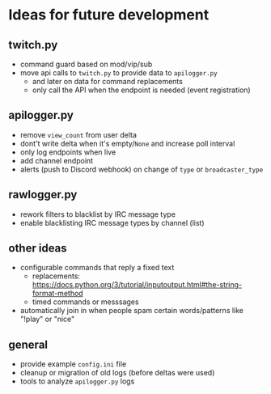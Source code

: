# Ideas for future development

## twitch.py
- command guard based on mod/vip/sub
- move api calls to `twitch.py` to provide data to `apilogger.py`
  - and later on data for command replacements
  - only call the API when the endpoint is needed (event registration)

## apilogger.py
- remove `view_count` from user delta
- dont't write delta when it's empty/`None` and increase poll interval
- only log endpoints when live
- add channel endpoint
- alerts (push to Discord webhook) on change of `type` or `broadcaster_type`

## rawlogger.py
- rework filters to blacklist by IRC message type
- enable blacklisting IRC message types by channel (list)

## other ideas
- configurable commands that reply a fixed text
  - replacements: https://docs.python.org/3/tutorial/inputoutput.html#the-string-format-method
  - timed commands or messsages
- automatically join in when people spam certain words/patterns like "!play" or "nice"

## general
- provide example `config.ini` file
- cleanup or migration of old logs (before deltas were used)
- tools to analyze `apilogger.py` logs
